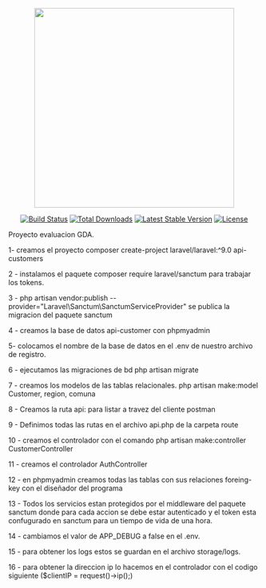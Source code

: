 <p align="center"><a href="https://laravel.com" target="_blank"><img src="https://raw.githubusercontent.com/laravel/art/master/logo-lockup/5%20SVG/2%20CMYK/1%20Full%20Color/laravel-logolockup-cmyk-red.svg" width="400"></a></p>

<p align="center">
<a href="https://travis-ci.org/laravel/framework"><img src="https://travis-ci.org/laravel/framework.svg" alt="Build Status"></a>
<a href="https://packagist.org/packages/laravel/framework"><img src="https://img.shields.io/packagist/dt/laravel/framework" alt="Total Downloads"></a>
<a href="https://packagist.org/packages/laravel/framework"><img src="https://img.shields.io/packagist/v/laravel/framework" alt="Latest Stable Version"></a>
<a href="https://packagist.org/packages/laravel/framework"><img src="https://img.shields.io/packagist/l/laravel/framework" alt="License"></a>
</p>

Proyecto evaluacion GDA.

1- creamos el proyecto
composer create-project laravel/laravel:^9.0 api-customers

2 - instalamos el paquete composer require 
laravel/sanctum para trabajar los tokens.

3 - php artisan vendor:publish --provider="Laravel\Sanctum\SanctumServiceProvider" se publica la migracion del paquete sanctum

4 - creamos la base de datos api-customer con phpmyadmin

5- colocamos el nombre de la base de datos en el .env de nuestro archivo de registro.

6 - ejecutamos las migraciones de bd
php artisan migrate

7 - creamos los modelos de las tablas relacionales.
php artisan make:model Customer, region, comuna

8 - Creamos la ruta api: para listar a travez del cliente postman

9 - Definimos todas las rutas en el archivo api.php de la carpeta route

10 - creamos el controlador con el comando php artisan make:controller CustomerController

11 - creamos el controlador AuthController

12 - en phpmyadmin creamos todas las tablas con sus relaciones foreing-key con el diseñador del programa

13 - Todos los servicios estan protegidos por el middleware del paquete sanctum donde para cada accion se debe estar autenticado
y el token esta confugurado en sanctum para un tiempo de vida de una hora.

14 - cambiamos el valor de APP_DEBUG a false en el .env.

15 - para obtener los logs estos se guardan en el archivo storage/logs.

16 - para obtener la direccion ip lo hacemos en el controlador con el codigo siguiente ($clientIP = request()->ip();)


 












